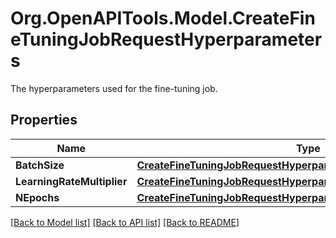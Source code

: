 # Org.OpenAPITools.Model.CreateFineTuningJobRequestHyperparameters
The hyperparameters used for the fine-tuning job.

## Properties

Name | Type | Description | Notes
------------ | ------------- | ------------- | -------------
**BatchSize** | [**CreateFineTuningJobRequestHyperparametersBatchSize**](CreateFineTuningJobRequestHyperparametersBatchSize.md) |  | [optional] 
**LearningRateMultiplier** | [**CreateFineTuningJobRequestHyperparametersLearningRateMultiplier**](CreateFineTuningJobRequestHyperparametersLearningRateMultiplier.md) |  | [optional] 
**NEpochs** | [**CreateFineTuningJobRequestHyperparametersNEpochs**](CreateFineTuningJobRequestHyperparametersNEpochs.md) |  | [optional] 

[[Back to Model list]](../README.md#documentation-for-models) [[Back to API list]](../README.md#documentation-for-api-endpoints) [[Back to README]](../README.md)

